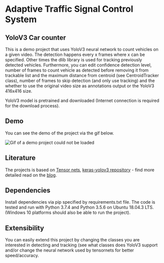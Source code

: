 # Adaptive Traffic Signal Control System

## YoloV3 Car counter
This is a demo project that uses YoloV3 neural network to count vehicles on a given video. The detection happens every x frames where x can be specified. Other times the dlib library is used for tracking previously detected vehicles. Furthermore, you can edit confidence detection level, number of frames to count vehicle as detected before removing it from trackable list and the maximum distance from centroid (see CentroidTracker class), number of frames to skip detection (and only use tracking) and the whether to use the original video size as annotations output or the YoloV3 416x416 size.

YoloV3 model is pretrained and downloaded (Internet connection is required for the download process).

## Demo
You can see the demo of the project via the gif below.

![Gif of a demo project could not be loaded](https://github.com/nikola1011/yolov3-car-counter/blob/master/demo-yolov3-dlib-window-rec.gif)

## Literature
The projects is based on [Tensor nets](https://github.com/taehoonlee/tensornets), [keras-yolov3 repository](https://github.com/experiencor/keras-yolo3) - find more detailed read on the [blog](https://towardsdatascience.com/object-detection-using-yolov3-using-keras-80bf35e61ce1).
## Dependencies
Install dependencies via pip specified by requirements.txt file.
The code is tested and run with Python 3.7.4 and Python 3.5.6 on Ubuntu 18.04.3 LTS.
(Windows 10 platforms should also be able to run the project).

## Extensibility
You can easily extend this project by changing the classes you are interested in detecting and tracking (see what classes does YoloV3 support and/or change the neural network used by tensornets for better speed/accuracy.
